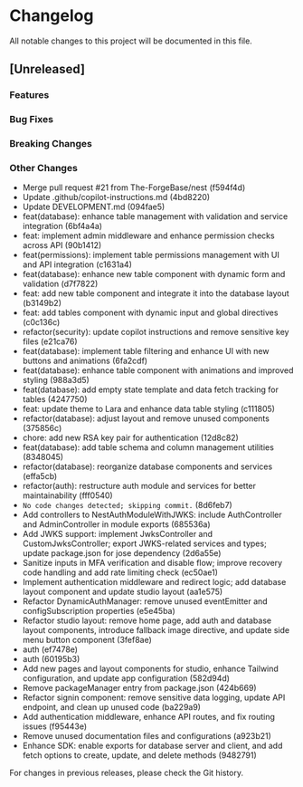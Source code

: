 # Changelog

All notable changes to this project will be documented in this file.

## [Unreleased]

### Features

### Bug Fixes

### Breaking Changes

### Other Changes
* Merge pull request #21 from The-ForgeBase/nest (f594f4d)
* Update .github/copilot-instructions.md (4bd8220)
* Update DEVELOPMENT.md (094fae5)
* feat(database): enhance table management with validation and service integration (6bf4a4a)
* feat: implement admin middleware and enhance permission checks across API (90b1412)
* feat(permissions): implement table permissions management with UI and API integration (c1631a4)
* feat(database): enhance new table component with dynamic form and validation (d7f7822)
* feat: add new table component and integrate it into the database layout (b3149b2)
* feat: add tables component with dynamic input and global directives (c0c136c)
* refactor(security): update copilot instructions and remove sensitive key files (e21ca76)
* feat(database): implement table filtering and enhance UI with new buttons and animations (6fa2cdf)
* feat(database): enhance table component with animations and improved styling (988a3d5)
* feat(database): add empty state template and data fetch tracking for tables (4247750)
* feat: update theme to Lara and enhance data table styling (c111805)
* refactor(database): adjust layout and remove unused components (375856c)
* chore: add new RSA key pair for authentication (12d8c82)
* feat(database): add table schema and column management utilities (8348045)
* refactor(database): reorganize database components and services (effa5cb)
* refactor(auth): restructure auth module and services for better maintainability (fff0540)
* ``` No code changes detected; skipping commit. ``` (8d6feb7)
* Add controllers to NestAuthModuleWithJWKS: include AuthController and AdminController in module exports (685536a)
* Add JWKS support: implement JwksController and CustomJwksController; export JWKS-related services and types; update package.json for jose dependency (2d6a55e)
* Sanitize inputs in MFA verification and disable flow; improve recovery code handling and add rate limiting check (ec50ae1)
* Implement authentication middleware and redirect logic; add database layout component and update studio layout (aa1e575)
* Refactor DynamicAuthManager: remove unused eventEmitter and configSubscription properties (e5e45ba)
* Refactor studio layout: remove home page, add auth and database layout components, introduce fallback image directive, and update side menu button component (3fef8ae)
* auth (ef7478e)
* auth (60195b3)
* Add new pages and layout components for studio, enhance Tailwind configuration, and update app configuration (582d94d)
* Remove packageManager entry from package.json (424b669)
* Refactor signin component: remove sensitive data logging, update API endpoint, and clean up unused code (ba229a9)
* Add authentication middleware, enhance API routes, and fix routing issues (f95443e)
* Remove unused documentation files and configurations (a923b21)
* Enhance SDK: enable exports for database server and client, and add fetch options to create, update, and delete methods (9482791)

For changes in previous releases, please check the Git history.
